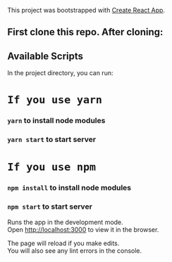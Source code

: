 This project was bootstrapped with [Create React App](https://github.com/facebook/create-react-app).

## First clone this repo. After cloning:

## Available Scripts

In the project directory, you can run:

# `If you use yarn`

### `yarn` to install node modules

### `yarn start` to start server

# `If you use npm`

### `npm install` to install node modules

### `npm start` to start server

Runs the app in the development mode.<br />
Open [http://localhost:3000](http://localhost:3000) to view it in the browser.

The page will reload if you make edits.<br />
You will also see any lint errors in the console.
